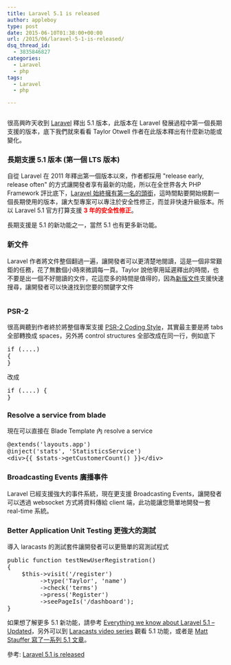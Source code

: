 ```yaml
---
title: Laravel 5.1 is released
author: appleboy
type: post
date: 2015-06-10T01:38:00+00:00
url: /2015/06/laravel-5-1-is-released/
dsq_thread_id:
  - 3835846827
categories:
  - Laravel
  - php
tags:
  - Laravel
  - php

---
```

<img src="https://i2.wp.com/d1zj60nuin5mrx.cloudfront.net/media/2015/06/07203934/laravel-5.1-released.png?w=640&#038;ssl=1" alt="" data-recalc-dims="1" />

很高興昨天收到 [Laravel][1] 釋出 5.1 版本，此版本在 Laravel 發展過程中第一個長期支援的版本，底下我們就來看看 Taylor Otwell 作者在此版本釋出有什麼新功能或變化。

<!--more-->

### 長期支援 5.1 版本 (第一個 LTS 版本)

自從 Laravel 在 2011 年釋出第一個版本以來，作者都採用 "release early, release often" 的方式讓開發者享有最新的功能，所以在全世界各大 PHP Framework 評比底下，[Laravel 始終擁有第一名的頭銜][2]，這時間點要開始規劃一個長期使用的版本，讓大型專案可以專注於安全性修正，而並非快速升級版本。所以 Laravel 5.1 官方打算支援 <span style="color:red;font-weight: bold">3 年的安全性修正</span>。

長期支援是 5.1 的新功能之一，當然 5.1 也有更多新功能。

### 新文件

Laravel 作者將文件整個翻過一遍，讓開發者可以更清楚地閱讀，這是一個非常艱鉅的任務，花了無數個小時來微調每一頁。Taylor 說他寧用延遲釋出的時間，也不要是出一個不好閱讀的文件，花這麼多的時間是值得的，因為[新版文件][3]支援快速搜尋，讓開發者可以快速找到您要的關鍵字文件

<img src="https://i0.wp.com/d1zj60nuin5mrx.cloudfront.net/media/2015/06/09091213/laravel-documentation-search-1024x412.png?w=640&#038;ssl=1" alt="" data-recalc-dims="1" /> 

### PSR-2

很高興聽到作者終於將整個專案支援 [PSR-2 Coding Style][4]，其實最主要是將 tabs 全部轉換成 spaces，另外將 control structures 全部改成在同一行，例如底下

<div>
  <pre class="brush: php; title: ; notranslate" title="">if (....)
{
}
</pre>
</div>

改成

<div>
  <pre class="brush: php; title: ; notranslate" title="">if (....) {
}
</pre>
</div>

### Resolve a service from blade

現在可以直接在 Blade Template 內 resolve a service

<div>
  <pre class="brush: php; title: ; notranslate" title="">@extends('layouts.app')
@inject('stats', 'StatisticsService')
&lt;div&gt;{{ $stats-&gt;getCustomerCount() }}&lt;/div&gt;</pre>
</div>

### Broadcasting Events 廣播事件

Laravel 已經支援強大的事件系統，現在更支援 Broadcasting Events，讓開發者可以透過 websocket 方式將資料傳給 client 端，此功能讓您簡單地開發一套 real-time 系統。

### Better Application Unit Testing 更強大的測試

導入 laracasts 的測試套件讓開發者可以更簡單的寫測試程式

<div>
  <pre class="brush: php; title: ; notranslate" title="">public function testNewUserRegistration()
{
    $this-&gt;visit('/register')
         -&gt;type('Taylor', 'name')
         -&gt;check('terms')
         -&gt;press('Register')
         -&gt;seePageIs('/dashboard');
}</pre>
</div>

如果想了解更多 5.1 新功能，請參考 [Everything we know about Laravel 5.1 – Updated][5]，另外可以到 [Laracasts video series][6] 觀看 5.1 功能，或者是 [Matt Stauffer 寫了一系列 5.1 文章][7]。

參考: [Laravel 5.1 is released][8]

 [1]: http://laravel.com/
 [2]: https://laravel-news.com/2015/03/laravel-is-number-one-again/
 [3]: http://laravel.com/docs/5.1
 [4]: https://github.com/php-fig/fig-standards/blob/master/accepted/PSR-2-coding-style-guide.md
 [5]: https://laravel-news.com/2015/04/laravel-5-1/
 [6]: https://laracasts.com/series/whats-new-in-laravel-5-1
 [7]: https://mattstauffer.co/blog/series/new-features-in-laravel-5.1
 [8]: https://laravel-news.com/2015/06/laravel-5-1-released